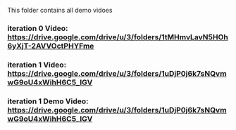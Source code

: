 This folder contains all demo vidoes

### iteration 0 Video: https://drive.google.com/drive/u/3/folders/1tMHmvLavN5HOh6yXjT-2AVVOctPHYFme

### iteration 1 Video: https://drive.google.com/drive/u/3/folders/1uDjP0j6k7sNQvmwG9oU4xWihH6C5_IGV
### iteration 1 Demo Video: https://drive.google.com/drive/u/3/folders/1uDjP0j6k7sNQvmwG9oU4xWihH6C5_IGV